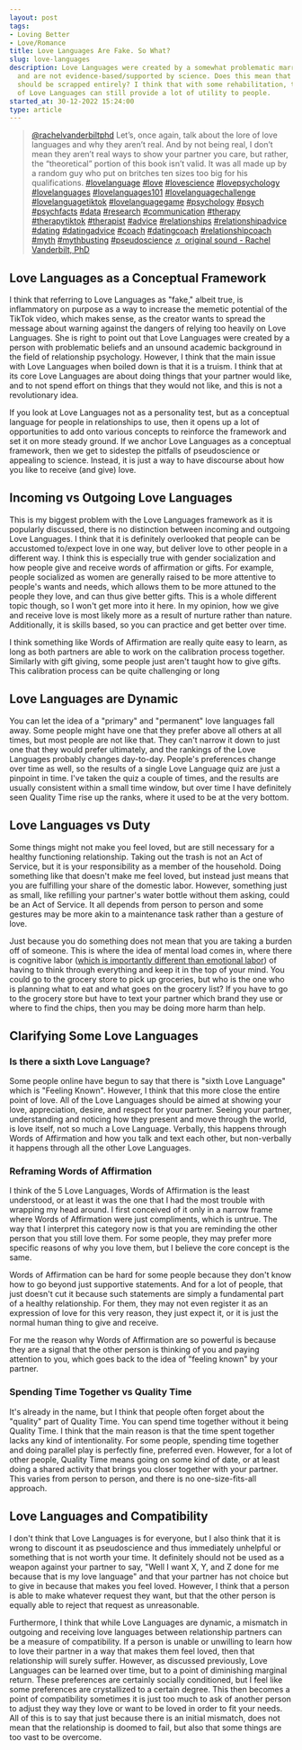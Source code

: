 ```yaml
---
layout: post
tags:
- Loving Better
- Love/Romance
title: Love Languages Are Fake. So What?
slug: love-languages
description: Love Languages were created by a somewhat problematic marriage counselor
  and are not evidence-based/supported by science. Does this mean that Love Languages
  should be scrapped entirely? I think that with some rehabilitation, the concept
  of Love Languages can still provide a lot of utility to people.
started_at: 30-12-2022 15:24:00
type: article
---
```


<blockquote class="tiktok-embed" cite="https://www.tiktok.com/@rachelvanderbiltphd/video/7258249636438232366" data-video-id="7258249636438232366" style="max-width: 605px;min-width: 325px;" > <section> <a target="_blank" title="@rachelvanderbiltphd" href="https://www.tiktok.com/@rachelvanderbiltphd?refer=embed">@rachelvanderbiltphd</a> Let’s, once again, talk about the lore of love languages and why they aren’t real. And by not being real, I don’t mean they aren’t real ways to show your partner you care, but rather, the “theoretical” portion of this book isn’t valid. It was all made up by a random guy who put on britches ten sizes too big for his qualifications. <a title="lovelanguage" target="_blank" href="https://www.tiktok.com/tag/lovelanguage?refer=embed">#lovelanguage</a> <a title="love" target="_blank" href="https://www.tiktok.com/tag/love?refer=embed">#love</a> <a title="lovescience" target="_blank" href="https://www.tiktok.com/tag/lovescience?refer=embed">#lovescience</a> <a title="lovepsychology" target="_blank" href="https://www.tiktok.com/tag/lovepsychology?refer=embed">#lovepsychology</a> <a title="lovelanguages" target="_blank" href="https://www.tiktok.com/tag/lovelanguages?refer=embed">#lovelanguages</a> <a title="lovelanguages101" target="_blank" href="https://www.tiktok.com/tag/lovelanguages101?refer=embed">#lovelanguages101</a> <a title="lovelanguagechallenge" target="_blank" href="https://www.tiktok.com/tag/lovelanguagechallenge?refer=embed">#lovelanguagechallenge</a> <a title="lovelanguagetiktok" target="_blank" href="https://www.tiktok.com/tag/lovelanguagetiktok?refer=embed">#lovelanguagetiktok</a> <a title="lovelanguagegame" target="_blank" href="https://www.tiktok.com/tag/lovelanguagegame?refer=embed">#lovelanguagegame</a> <a title="psychology" target="_blank" href="https://www.tiktok.com/tag/psychology?refer=embed">#psychology</a> <a title="psych" target="_blank" href="https://www.tiktok.com/tag/psych?refer=embed">#psych</a> <a title="psychfacts" target="_blank" href="https://www.tiktok.com/tag/psychfacts?refer=embed">#psychfacts</a> <a title="data" target="_blank" href="https://www.tiktok.com/tag/data?refer=embed">#data</a> <a title="research" target="_blank" href="https://www.tiktok.com/tag/research?refer=embed">#research</a> <a title="communication" target="_blank" href="https://www.tiktok.com/tag/communication?refer=embed">#communication</a> <a title="therapy" target="_blank" href="https://www.tiktok.com/tag/therapy?refer=embed">#therapy</a> <a title="therapytiktok" target="_blank" href="https://www.tiktok.com/tag/therapytiktok?refer=embed">#therapytiktok</a> <a title="therapist" target="_blank" href="https://www.tiktok.com/tag/therapist?refer=embed">#therapist</a> <a title="advice" target="_blank" href="https://www.tiktok.com/tag/advice?refer=embed">#advice</a> <a title="relationships" target="_blank" href="https://www.tiktok.com/tag/relationships?refer=embed">#relationships</a> <a title="relationshipadvice" target="_blank" href="https://www.tiktok.com/tag/relationshipadvice?refer=embed">#relationshipadvice</a> <a title="dating" target="_blank" href="https://www.tiktok.com/tag/dating?refer=embed">#dating</a> <a title="datingadvice" target="_blank" href="https://www.tiktok.com/tag/datingadvice?refer=embed">#datingadvice</a> <a title="coach" target="_blank" href="https://www.tiktok.com/tag/coach?refer=embed">#coach</a> <a title="datingcoach" target="_blank" href="https://www.tiktok.com/tag/datingcoach?refer=embed">#datingcoach</a> <a title="relationshipcoach" target="_blank" href="https://www.tiktok.com/tag/relationshipcoach?refer=embed">#relationshipcoach</a> <a title="myth" target="_blank" href="https://www.tiktok.com/tag/myth?refer=embed">#myth</a> <a title="mythbusting" target="_blank" href="https://www.tiktok.com/tag/mythbusting?refer=embed">#mythbusting</a> <a title="pseudoscience" target="_blank" href="https://www.tiktok.com/tag/pseudoscience?refer=embed">#pseudoscience</a> <a target="_blank" title="♬ original sound - Rachel Vanderbilt, PhD" href="https://www.tiktok.com/music/original-sound-7258249688297179947?refer=embed">♬ original sound - Rachel Vanderbilt, PhD</a> </section> </blockquote> <script async src="https://www.tiktok.com/embed.js"></script>

## Love Languages as a Conceptual Framework
I think that referring to Love Languages as "fake," albeit true, is inflammatory on purpose as a way to increase the memetic potential of the TikTok video, which makes sense, as the creator wants to spread the message about warning against the dangers of relying too heavily on Love Languages. She is right to point out that Love Languages were created by a person with problematic beliefs and an unsound academic background in the field of relationship psychology. However, I think that the main issue with Love Languages when boiled down is that it is a truism. I think that at its core Love Languages are about doing things that your partner would like, and to not spend effort on things that they would not like, and this is not a revolutionary idea.

If you look at Love Languages not as a personality test, but as a conceptual language for people in relationships to use, then it opens up a lot of opportunities to add onto various concepts to reinforce the framework and set it on more steady ground. If we anchor Love Languages as a conceptual framework, then we get to sidestep the pitfalls of pseudoscience or appealing to science. Instead, it is just a way to have discourse about how you like to receive (and give) love.

## Incoming vs Outgoing Love Languages
This is my biggest problem with the Love Languages framework as it is popularly discussed, there is no distinction between incoming and outgoing Love Languages. I think that it is definitely overlooked that people can be accustomed to/expect love in one way, but deliver love to other people in a different way. I think this is especially true with gender socialization and how people give and receive words of affirmation or gifts. For example, people socialized as women are generally raised to be more attentive to people's wants and needs, which allows them to be more attuned to the people they love, and can thus give better gifts. This is a whole different topic though, so I won't get more into it here. In my opinion, how we give and receive love is most likely more as a result of nurture rather than nature. Additionally, it is skills based, so you can practice and get better over time.

I think something like Words of Affirmation are really quite easy to learn, as long as both partners are able to work on the calibration process together. Similarly with gift giving, some people just aren't taught how to give gifts. This calibration process can be quite challenging or long

## Love Languages are Dynamic
You can let the idea of a "primary" and "permanent" love languages fall away. Some people might have one that they prefer above all others at all times, but most people are not like that. They can't narrow it down to just one that they would prefer ultimately, and the rankings of the Love Languages probably changes day-to-day. People's preferences change over time as well, so the results of a single Love Language quiz are just a pinpoint in time. I've taken the quiz a couple of times, and the results are usually consistent within a small time window, but over time I have definitely seen Quality Time rise up the ranks, where it used to be at the very bottom.

## Love Languages vs Duty

Some things might not make you feel loved, but are still necessary for a healthy functioning relationship. Taking out the trash is not an Act of Service, but it is your responsibility as a member of the household. Doing something like that doesn't make me feel loved, but instead just means that you are fulfilling your share of the domestic labor. However, something just as small, like refilling your partner's water bottle without them asking, could be an Act of Service. It all depends from person to person and some gestures may be more akin to a maintenance task rather than a gesture of love.

Just because you do something does not mean that you are taking a burden off of someone. This is where the idea of mental load comes in, where there is cognitive labor ([which is importantly different than emotional labor](https://www.thehouseshuffle.com/blog/defining-housework#:~:text=Mental%20load%2C%20or%20cognitive%20labor,load%20is%20all%20about%20logistics.)) of having to think through everything and keep it in the top of your mind. You could go to the grocery store to pick up groceries, but who is the one who is planning what to eat and what goes on the grocery list? If you have to go to the grocery store but have to text your partner which brand they use or where to find the chips, then you may be doing more harm than help.

## Clarifying Some Love Languages

### Is there a sixth Love Language?
Some people online have begun to say that there is "sixth Love Language" which is "Feeling Known". However, I think that this more close the entire point of love. All of the Love Languages should be aimed at showing your love, appreciation, desire, and respect for your partner. Seeing your partner, understanding and noticing how they present and move through the world, is love itself, not so much a Love Language. Verbally, this happens through Words of Affirmation and how you talk and text each other, but non-verbally it happens through all the other Love Languages.

### Reframing Words of Affirmation
I think of the 5 Love Languages, Words of Affirmation is the least understood, or at least it was the one that I had the most trouble with wrapping my head around. I first conceived of it only in a narrow frame where Words of Affirmation were just compliments, which is untrue. The way that I interpret this category now is that you are reminding the other person that you still love them. For some people, they may prefer more specific reasons of why you love them, but I believe the core concept is the same.

Words of Affirmation can be hard for some people because they don't know how to go beyond just supportive statements. And for a lot of people, that just doesn't cut it because such statements are simply a fundamental part of a healthy relationship. For them, they may not even register it as an expression of love for this very reason, they just expect it, or it is just the normal human thing to give and receive.

For me the reason why Words of Affirmation are so powerful is because they are a signal that the other person is thinking of you and paying attention to you, which goes back to the idea of "feeling known" by your partner.

### Spending Time Together vs Quality Time
It's already in the name, but I think that people often forget about the "quality" part of Quality Time. You can spend time together without it being Quality Time. I think that the main reason is that the time spent together lacks any kind of intentionality. For some people, spending time together and doing parallel play is perfectly fine, preferred even. However, for a lot of other people, Quality Time means going on some kind of date, or at least doing a shared activity that brings you closer together with your partner. This varies from person to person, and there is no one-size-fits-all approach.

## Love Languages and Compatibility
I don't think that Love Languages is for everyone, but I also think that it is wrong to discount it as pseudoscience and thus immediately unhelpful or something that is not worth your time. It definitely should not be used as a weapon against your partner to say, "Well I want X, Y, and Z done for me because that is my love language" and that your partner has not choice but to give in because that makes you feel loved. However, I think that a person is able to make whatever request they want, but that the other person is equally able to reject that request as unreasonable. 

Furthermore, I think that while Love Languages are dynamic, a mismatch in outgoing and receiving love languages between relationship partners can be a measure of compatibility. If a person is unable or unwilling to learn how to love their partner in a way that makes them feel loved, then that relationship will surely suffer. However, as discussed previously, Love Languages can be learned over time, but to a point of diminishing marginal return. These preferences are certainly socially conditioned, but I feel like some preferences are crystallized to a certain degree. This then becomes a point of compatibility sometimes it is just too much to ask of another person to adjust they way they love or want to be loved in order to fit your needs. All of this is to say that just because there is an initial mismatch, does not mean that the relationship is doomed to fail, but also that some things are too vast to be overcome.